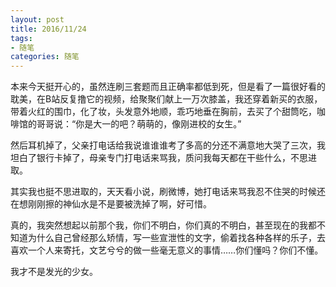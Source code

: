 ```yaml
---
layout: post
title: 2016/11/24
tags:
- 随笔
categories: 随笔
---
```

本来今天挺开心的，虽然连刷三套题而且正确率都低到死，但是看了一篇很好看的耽美，在B站反复撸它的视频，给聚聚们献上一万次膝盖，我还穿着新买的衣服，带着火红的围巾，化了妆，头发意外地顺，乖巧地垂在胸前，去买了个甜筒吃，咖啡馆的哥哥说：“你是大一的吧？萌萌的，像刚进校的女生。”

然后耳机掉了，父亲打电话给我说谁谁谁考了多高的分还不满意地大哭了三次，我坦白了银行卡掉了，母亲专门打电话来骂我，质问我每天都在干些什么，不思进取。

其实我也挺不思进取的，天天看小说，刷微博，她打电话来骂我忍不住哭的时候还在想刚刚擦的神仙水是不是要被洗掉了啊，好可惜。

真的，我突然想起以前那个我，你们不明白，你们真的不明白，甚至现在的我都不知道为什么自己曾经那么矫情，写一些宣泄性的文字，偷着找各种各样的乐子，去喜欢一个人来寄托，文艺兮兮的做一些毫无意义的事情……你们懂吗？你们不懂。

我才不是发光的少女。